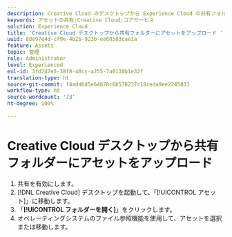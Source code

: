 ```yaml
---
description: Creative Cloud のデスクトップから Experience Cloud の共有フォルダーにアセットをアップロードする方法について説明します。
keywords: アセットの共有;Creative Cloud;コアサービス
solution: Experience Cloud
title: 'Creative Cloud デスクトップから共有フォルダーにアセットをアップロード '
uuid: 88e97e4d-cf9e-4b26-923b-ee60583cae1a
feature: Assets
topic: 管理
role: Administrator
level: Experienced
exl-id: 3fd747e5-38f8-40cc-a255-7a0130b1e32f
translation-type: ht
source-git-commit: f4add6d5e64678c6b578237c18ceda9ee2245033
workflow-type: ht
source-wordcount: '73'
ht-degree: 100%

---
```


# Creative Cloud デスクトップから共有フォルダーにアセットをアップロード

1. 共有を有効にします。
1. [!DNL Creative Cloud] デスクトップを起動して、「[!UICONTROL アセット]」に移動します。
1. 「**[!UICONTROL フォルダーを開く]**」をクリックします。
1. オペレーティングシステムのファイル参照機能を使用して、アセットを選択または移動します。
